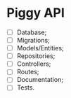 # Piggy API

- [ ] Database;
- [ ] Migrations;
- [ ] Models/Entities;
- [ ] Repositories;
- [ ] Controllers;
- [ ] Routes;
- [ ] Documentation;
- [ ] Tests.